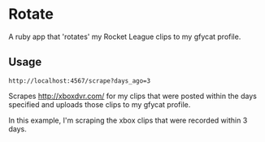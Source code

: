 # Rotate
A ruby app that 'rotates' my Rocket League clips to my gfycat profile.

## Usage

```
http://localhost:4567/scrape?days_ago=3
```
Scrapes http://xboxdvr.com/ for my clips that were posted within the days specified and uploads those clips to my gfycat profile. 

In this example, I'm scraping the xbox clips that were recorded within 3 days. 

